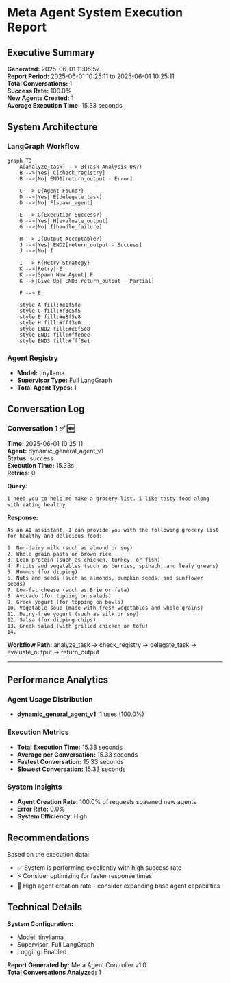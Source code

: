 # Meta Agent System Execution Report

## Executive Summary
**Generated:** 2025-06-01 11:05:57  
**Report Period:** 2025-06-01 10:25:11 to 2025-06-01 10:25:11  
**Total Conversations:** 1  
**Success Rate:** 100.0%  
**New Agents Created:** 1  
**Average Execution Time:** 15.33 seconds  

## System Architecture

### LangGraph Workflow
```mermaid
graph TD
    A[analyze_task] --> B{Task Analysis OK?}
    B -->|Yes| C[check_registry]
    B -->|No| END1[return_output - Error]
    
    C --> D{Agent Found?}
    D -->|Yes| E[delegate_task]
    D -->|No| F[spawn_agent]
    
    E --> G{Execution Success?}
    G -->|Yes| H[evaluate_output]
    G -->|No| I[handle_failure]
    
    H --> J{Output Acceptable?}
    J -->|Yes| END2[return_output - Success]
    J -->|No| I
    
    I --> K{Retry Strategy}
    K -->|Retry| E
    K -->|Spawn New Agent| F
    K -->|Give Up| END3[return_output - Partial]
    
    F --> E
    
    style A fill:#e1f5fe
    style C fill:#f3e5f5
    style E fill:#e8f5e8
    style H fill:#fff3e0
    style END2 fill:#e8f5e8
    style END1 fill:#ffebee
    style END3 fill:#fff8e1
```

### Agent Registry
- **Model:** tinyllama
- **Supervisor Type:** Full LangGraph
- **Total Agent Types:** 1

## Conversation Log

### Conversation 1 ✅ 🆕
**Time:** 2025-06-01 10:25:11  
**Agent:** dynamic_general_agent_v1  
**Status:** success  
**Execution Time:** 15.33s  
**Retries:** 0  

**Query:**
```
i need you to help me make a grocery list. i like tasty food along with eating healthy
```

**Response:**
```
As an AI assistant, I can provide you with the following grocery list for healthy and delicious food:

1. Non-dairy milk (such as almond or soy)
2. Whole grain pasta or brown rice
3. Lean protein (such as chicken, turkey, or fish)
4. Fruits and vegetables (such as berries, spinach, and leafy greens)
5. Hummus (for dipping)
6. Nuts and seeds (such as almonds, pumpkin seeds, and sunflower seeds)
7. Low-fat cheese (such as Brie or feta)
8. Avocado (for topping on salads)
9. Greek yogurt (for topping on bowls)
10. Vegetable soup (made with fresh vegetables and whole grains)
11. Dairy-free yogurt (such as silk or soy)
12. Salsa (for dipping chips)
13. Greek salad (with grilled chicken or tofu)
14.
```

**Workflow Path:** analyze_task → check_registry → delegate_task → evaluate_output → return_output

---

## Performance Analytics

### Agent Usage Distribution
- **dynamic_general_agent_v1:** 1 uses (100.0%)

### Execution Metrics
- **Total Execution Time:** 15.33 seconds
- **Average per Conversation:** 15.33 seconds
- **Fastest Conversation:** 15.33 seconds
- **Slowest Conversation:** 15.33 seconds

### System Insights
- **Agent Creation Rate:** 100.0% of requests spawned new agents
- **Error Rate:** 0.0%
- **System Efficiency:** High

## Recommendations

Based on the execution data:

- ✅ System is performing excellently with high success rate
- ⚡ Consider optimizing for faster response times
- 🤖 High agent creation rate - consider expanding base agent capabilities

## Technical Details

**System Configuration:**
- Model: tinyllama
- Supervisor: Full LangGraph
- Logging: Enabled

**Report Generated by:** Meta Agent Controller v1.0  
**Total Conversations Analyzed:** 1
